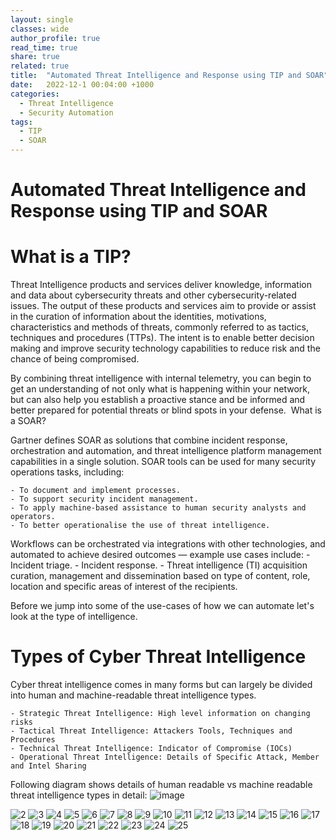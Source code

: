 ```yaml
---
layout: single
classes: wide
author_profile: true
read_time: true
share: true
related: true
title:  "Automated Threat Intelligence and Response using TIP and SOAR"
date:   2022-12-1 00:04:00 +1000
categories:
  - Threat Intelligence
  - Security Automation
tags:
  - TIP
  - SOAR
---
```

# Automated Threat Intelligence and Response using TIP and SOAR

# What is a TIP?

Threat Intelligence products and services deliver knowledge, information and data about cybersecurity threats and other cybersecurity-related issues. The output of these products and services aim to provide or assist in the curation of information about the identities, motivations, characteristics and methods of threats, commonly referred to as tactics, techniques and procedures (TTPs). The intent is to enable better decision making and improve security technology capabilities to reduce risk and the chance of being compromised.

By combining threat intelligence with internal telemetry, you can begin to get an understanding of not only what is happening within your network, but can also help you establish a proactive stance and be informed and better prepared for potential threats or blind spots in your defense. 
What is a SOAR?

Gartner defines SOAR as solutions that combine incident response, orchestration and automation, and threat intelligence platform management capabilities in a single solution. SOAR tools can be used for many security operations tasks, including: 

    - To document and implement processes.
    - To support security incident management. 
    - To apply machine-based assistance to human security analysts and operators. 
    - To better operationalise the use of threat intelligence. 

Workflows can be orchestrated via integrations with other technologies, and automated to achieve desired outcomes — example use cases include: - Incident triage. - Incident response. - Threat intelligence (TI) acquisition curation, management and dissemination based on type of content, role, location and specific areas of interest of the recipients.

Before we jump into some of the use-cases of how we can automate let's look at the type of intelligence.

# Types of Cyber Threat Intelligence

Cyber threat intelligence comes in many forms but can largely be divided into human and machine-readable threat intelligence types.

    - Strategic Threat Intelligence: High level information on changing risks
    - Tactical Threat Intelligence: Attackers Tools, Techniques and Procedures
    - Technical Threat Intelligence: Indicator of Compromise (IOCs)
    - Operational Threat Intelligence: Details of Specific Attack, Member and Intel Sharing

Following diagram shows details of human readable vs machine readable threat intelligence types in detail:
![image](https://user-images.githubusercontent.com/3501170/205014442-396780f7-1b96-4c51-bd96-947bdb857670.png)




![2](https://user-images.githubusercontent.com/3501170/205014667-a96818ca-5714-47d2-9277-c2dd19b7283e.png)
![3](https://user-images.githubusercontent.com/3501170/205014691-72716815-e71f-4f45-af2c-109449aa7f16.png)
![4](https://user-images.githubusercontent.com/3501170/205014693-ed051fb5-7cee-4123-8534-b2c644108582.png)
![5](https://user-images.githubusercontent.com/3501170/205014739-dcca8238-8007-4d03-a3c5-af5e7548811c.png)
![6](https://user-images.githubusercontent.com/3501170/205014747-8d9e50ab-2388-40b0-a87b-9270a10fe664.png)
![7](https://user-images.githubusercontent.com/3501170/205014750-b0c543f4-210c-4aba-9adb-e6ea8123f8a1.png)
![8](https://user-images.githubusercontent.com/3501170/205014756-ca02e26a-4c81-47d1-a815-c24730537e1c.png)
![9](https://user-images.githubusercontent.com/3501170/205014762-8fc8eb9c-07a9-4d68-8121-2b6b2a6f7d5f.png)
![10](https://user-images.githubusercontent.com/3501170/205014767-5c2a1007-d6ad-41b2-89a3-613c12890050.png)
![11](https://user-images.githubusercontent.com/3501170/205014772-ee1616cb-8d1b-4ba1-957b-f206e3beb418.png)
![12](https://user-images.githubusercontent.com/3501170/205014775-f837ca18-df32-4b6f-9c0b-9b53e12b6ec7.png)
![13](https://user-images.githubusercontent.com/3501170/205014779-aeccf5d7-3bd8-408c-ac05-b79fe0b364d4.png)
![14](https://user-images.githubusercontent.com/3501170/205014783-2afb24a9-6718-41c1-9021-12fb7b59caa4.png)
![15](https://user-images.githubusercontent.com/3501170/205014786-88ab9095-fd6f-44f7-8321-4504aa3e42ee.png)
![16](https://user-images.githubusercontent.com/3501170/205014814-48e3fa53-2164-4681-be37-e3653ad6a5fd.png)
![17](https://user-images.githubusercontent.com/3501170/205014820-17ae14ab-da2a-4f03-a9db-d9e614f0b510.png)
![18](https://user-images.githubusercontent.com/3501170/205014825-550e88b8-447b-4c62-b2af-782776a12c90.png)
![19](https://user-images.githubusercontent.com/3501170/205014829-78ffd4db-3198-46e5-9238-2196bf3aa20b.png)
![20](https://user-images.githubusercontent.com/3501170/205014838-ab9e8913-64ec-4e44-b58d-d1175b75f969.png)
![21](https://user-images.githubusercontent.com/3501170/205014842-19074611-27d3-4204-b0e9-11f88ba3fe84.png)
![22](https://user-images.githubusercontent.com/3501170/205014850-1af0da07-609f-4d91-9598-b3dd41e478e0.png)
![23](https://user-images.githubusercontent.com/3501170/205014857-1be79cf2-2ea5-44b4-a91a-4e9012566b55.png)
![24](https://user-images.githubusercontent.com/3501170/205014866-6ac5d351-8ee9-46da-a40c-ec1e854e4718.png)
![25](https://user-images.githubusercontent.com/3501170/205014874-41fd5cc0-08ca-4735-be85-771bc9385017.png)

